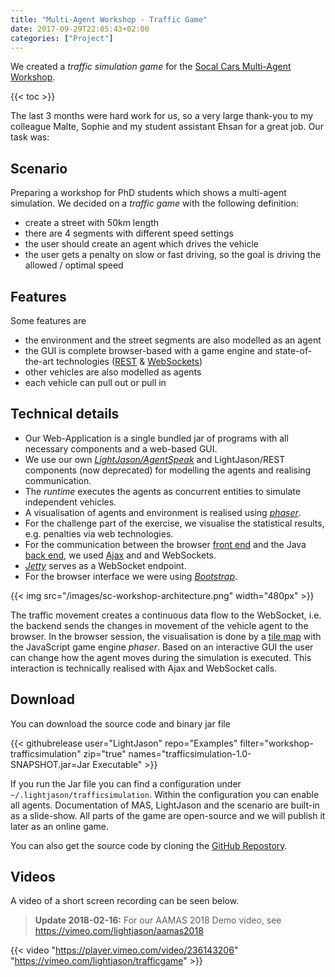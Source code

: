 ```yaml
---
title: "Multi-Agent Workshop - Traffic Game"
date: 2017-09-29T22:05:43+02:00
categories: ["Project"]
---
```


We created a _traffic simulation game_ for the [Socal Cars Multi-Agent Workshop](https://www.socialcars.org/).
<!--more-->

{{< toc >}}

The last 3 months were hard work for us, so a very large thank-you to my colleague Malte, Sophie and my student assistant Ehsan for a great job.
Our task was: 

## Scenario

Preparing a workshop for PhD students which shows a multi-agent simulation. We decided on a _traffic game_ with the following definition:

* create a street with 50km length
* there are 4 segments with different speed settings
* the user should create an agent which drives the vehicle
* the user gets a penalty on slow or fast driving, so the goal is driving the allowed / optimal speed

## Features

Some features are

* the environment and the street segments are also modelled as an agent
* the GUI is complete browser-based with a game engine and state-of-the-art technologies ([REST](https://en.wikipedia.org/wiki/Representational_state_transfer) & [WebSockets](https://en.wikipedia.org/wiki/WebSocket))
* other vehicles are also modelled as agents
* each vehicle can pull out or pull in

## Technical details

* Our Web-Application is a single bundled jar of programs with all necessary components and a web-based GUI.
* We use our own [_LightJason/AgentSpeak_](/framework/agentspeak) and LightJason/REST components (now deprecated) for modelling the agents and realising communication.
* The _runtime_ executes the agents as concurrent entities to simulate independent vehicles.
* A visualisation of agents and environment is realised using [_phaser_](https://phaser.io).
* For the challenge part of the exercise, we visualise the statistical results, e.g. penalties via web technologies.
* For the communication between the browser [front end](https://en.wikipedia.org/wiki/Front-end_web_development) and the Java [back end](https://en.wikipedia.org/wiki/Front_and_back_ends), we used [Ajax](https://en.wikipedia.org/wiki/Ajax_(programming)) and
 and WebSockets.
* [_Jetty_](https://www.eclipse.org/jetty/) serves as a WebSocket endpoint.
* For the browser interface we were using [_Bootstrap_](https://getbootstrap.com/).

{{< img src="/images/sc-workshop-architecture.png" width="480px" >}}

The traffic movement creates a continuous data flow to the WebSocket, i.e. the backend sends the  changes in movement of the vehicle agent to the browser. In the browser session, the visualisation is done by a [tile map](https://en.wikipedia.org/wiki/Tile_map) with the JavaScript game engine _phaser_. Based on an interactive GUI the user can change how the agent moves during the simulation is executed. This interaction is technically realised with Ajax and WebSocket calls.

## Download

You can download the source code and binary jar file

{{< githubrelease user="LightJason" repo="Examples" filter="workshop-trafficsimulation" zip="true" names="trafficsimulation-1.0-SNAPSHOT.jar=Jar Executable" >}}

If you run the Jar file you can find a configuration under ```~/.lightjason/trafficsimulation```. Within the configuration you can enable all agents. Documentation of MAS, LightJason and the scenario are built-in as a slide-show. All parts of the game are open-source and we will publish it later as an online game.

You can also get the source code by cloning the [GitHub Repostory](https://github.com/LightJason/Examples/tree/workshop-trafficsimulation).

## Videos

A video of a short screen recording can be seen below.

> **Update 2018-02-16:** For our AAMAS 2018 Demo video, see https://vimeo.com/lightjason/aamas2018

{{< video "https://player.vimeo.com/video/236143206" "https://vimeo.com/lightjason/trafficgame" >}}
